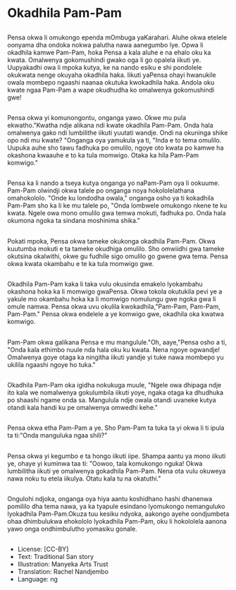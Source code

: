 # Okadhila Pam-Pam

##
Pensa okwa li omukongo ependa mOmbuga yaKarahari. Aluhe okwa etelele oonyama dha ondoka nokwa palutha nawa aanegumbo lye. Opwa li okadhila kamwe Pam-Pam, hoka Pensa a kala aluhe e na ehalo oku ka kwata. Omalwenya gokomushindi gwako oga li go opalela iikuti ye. Uupyakadhi owa li mpoka kutya, ke na nando esiku e shi pondolele okukwata nenge okuyaha okadhila haka. Iikuti yaPensa ohayi hwanukile owala mombepo ngaashi naanaa okutuka kwokadhila haka. Andola oku kwate ngaa Pam-Pam a wape okudhudha ko omalwenya gokomushindi gwe! 

##
Pensa okwa yi komunongontu, onganga yawo. Okwe mu pula ekwatho."Kwatha ndje alikana ndi kwate okadhila Pam-Pam. Onda hala omalwenya gako ndi lumbilithe iikuti yuutati wandje. Ondi na okuninga shike opo ndi mu kwate? "Onganga oya yamukula ya ti, "Inda e to tema omulilo. Uupuka auhe sho tawu fadhuka po omulilo, ngoye oto kwata po kamwe ha okashona kwaauhe e to ka tula momwigo. Otaka ka hila Pam-Pam komwigo."

##
Pensa ka li nando a tseya kutya onganga yo naPam-Pam oya li ookuume. Pam-Pam olwindji okwa talele po onganga noya hokololelathana omahokololo. "Onde ku londodha owala," onganga osho ya ti kokadhila Pam-Pam sho ka li ke mu talele po, "Onda lombwele omukongo nkene te ku kwata. Ngele owa mono omulilo gwa temwa mokuti, fadhuka po. Onda hala okumona ngoka ta sindana moshinima shika."

##
Pokati mpoka, Pensa okwa tameke okukonga okadhila Pam-Pam. Okwa kuutumba mokuti e ta tameke okudhiga omulilo. Sho omwiidhi gwa tameke okutsina okalwithi, okwe gu fudhile sigo omulilo go gwene gwa tema. Pensa okwa kwata okambahu e te ka tula momwigo gwe.

##
Okadhila Pam-Pam kaka li taka vulu okusinda emakelo lyokambahu okashona hoka ka li momwigo gwaPensa. Okwa tokola okutukila pevi ye a yakule mo okambahu hoka ka li momwigo nomulungu gwe ngoka gwa li omule namwa. Pensa okwa uvu okulila kwokadhila,"Pam-Pam, Pam-Pam, Pam-Pam." Pensa okwa endelele a ye komwigo gwe, okadhila oka kwatwa komwigo.

##
Pam-Pam okwa galikana Pensa e mu mangulule."Oh, aaye,"Pensa osho a ti, "Onda kala ethimbo nuule nda hala oku ku kwata. Nena ngoye ogwandje! Omalwenya goye otaga ka ningitha iikuti yandje yi tuke nawa mombepo yu ukilila ngaashi ngoye ho tuka."

##
Okadhila Pam-Pam oka igidha nokukuga muule, "Ngele owa dhipaga ndje ito kala we nomalwenya gokulumbila iikuti yoye, ngaka otaga ka dhudhuka po shaashi ngame onda sa. Mangulula ndje owala otandi uvaneke kutya otandi kala handi ku pe omalwenya omwedhi kehe."

##
Pensa okwa etha Pam-Pam a ye. Sho Pam-Pam ta tuka ta yi okwa li ti ipula ta ti:"Onda manguluka ngaa shili?"

##
Pensa okwa yi kegumbo e ta hongo iikuti iipe. Shampa aantu ya mono iikuti ye, ohaye yi kuminwa taa ti: "Oowoo, tala komukongo nguka! Okwa lumbilitha iikuti ye omalwenya gokadhila Pam-Pam. Nena ota vulu okuweya nawa noku tu etela iikulya. Otatu kala tu na okatuthi."

##
Ongulohi ndjoka, onganga oya hiya aantu koshidhano hashi dhanenwa pomililo dha tema nawa, ya ka tyapule esindano lyomukongo nemanguluko lyokadhila Pam-Pam.Okuza tuu kesiku ndyoka, aakongo ayehe oondjumbeta ohaa dhimbulukwa ehokololo lyokadhila Pam-Pam, oku li hokololela aanona yawo onga ondhimbulutho yomasiku gonale.

##
* License: [CC-BY]
* Text: Traditional San story
* Illustration: Manyeka Arts Trust
* Translation: Rachel Nandjembo
* Language: ng
